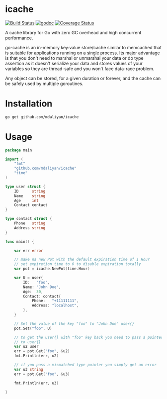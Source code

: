 # icache

[![Build Status](https://travis-ci.org/mdaliyan/icache.svg?branch=master)](https://travis-ci.org/mdaliyan/icache)
[![godoc](https://godoc.org/github.com/mdaliyan/icache.svg?status.svg)](https://godoc.org/github.com/mdaliyan/icache)
[![Coverage Status](https://coveralls.io/repos/github/mdaliyan/icache/badge.svg?branch=master)](https://coveralls.io/github/mdaliyan/icache?branch=master)


A cache library for Go with zero GC overhead and high concurrent performance.

go-cache is an in-memory key:value store/cache similar to memcached that
is suitable for applications running on a single process. Its major
advantage is that you don't need to marshal or unmarshal your data or do
type assertion as it doesn't serialize your data and stores values of
your variables so they are thread-safe and you won't face data-race
problem.

Any object can be stored, for a given duration or forever, and the cache
can be safely used by multiple goroutines.

# Installation

```bash
go get github.com/mdaliyan/icache
```

# Usage

```go
package main

import (
	"fmt"
	"github.com/mdaliyan/icache"
	"time"
)

type user struct {
	ID      string
	Name    string
	Age     int
	Contact contact
}

type contact struct {
	Phone   string
	Address string
}

func main() {

	var err error

	// make na new Pot with the default expiration time of 1 Hour
	// set expiretion time to 0 to disable expiration totally
	var pot = icache.NewPot(time.Hour)

	var U = user{
		ID:   "foo",
		Name: "John Doe",
		Age:  30,
		Contact: contact{
			Phone:   "+11111111",
			Address: "localhost",
		},
	}

	// Set the value of the key "foo" to "John Doe" user{}
	pot.Set("foo", U)

	// to get the user{} with "foo" key back you need to pass a pointer
	// to user{}
	var u2 user
	err = pot.Get("foo", &u2)
	fmt.Println(err, u2)

	// if you pass a mismatched type pointer you simply get an error
	var u3 string
	err = pot.Get("foo", &u3)

	fmt.Println(err, u3)

}
```
